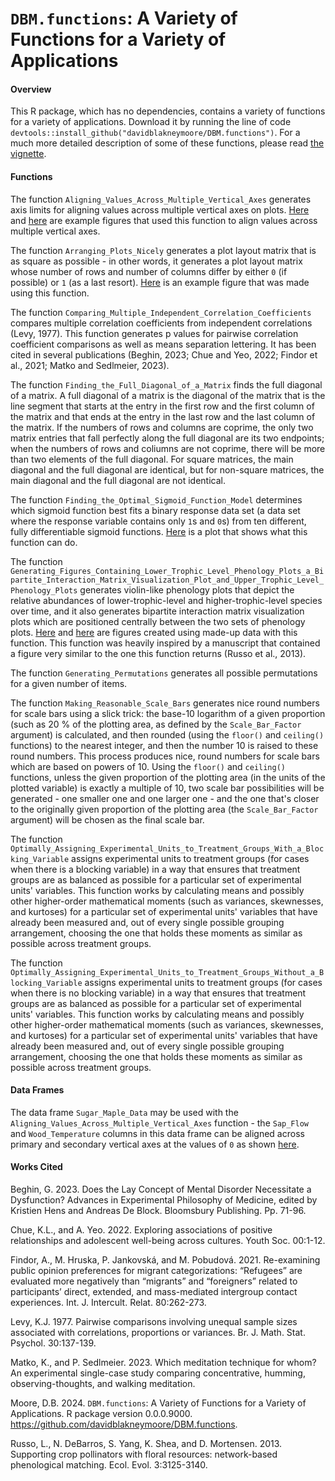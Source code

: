# `DBM.functions`: A Variety of Functions for a Variety of Applications


#### Overview

This R package, which has no dependencies, contains a variety of functions for a variety of applications. Download it by running the line of code `devtools::install_github("davidblakneymoore/DBM.functions")`. For a much more detailed description of some of these functions, please read [the vignette](https://github.com/davidblakneymoore/DBM.functions/blob/main/vignettes/DBM.functions.Rmd).


#### Functions

The function `Aligning_Values_Across_Multiple_Vertical_Axes` generates axis limits for aligning values across multiple vertical axes on plots. [Here](https://raw.githubusercontent.com/davidblakneymoore/DBM.functions/main/Aligning%20Three%20Variables%20Across%20Three%20Vertical%20Axes%20Figure.jpeg) and [here](https://raw.githubusercontent.com/davidblakneymoore/DBM.functions/main/Sugar%20Maple%20Sap%20Flow%20and%20Wood%20Temperature%20Time-Series%20Plot.jpeg) are example figures that used this function to align values across multiple vertical axes.

The function `Arranging_Plots_Nicely` generates a plot layout matrix that is as square as possible - in other words, it generates a plot layout matrix whose number of rows and number of columns differ by either `0` (if possible) or `1` (as a last resort). [Here](https://raw.githubusercontent.com/davidblakneymoore/DBM.functions/main/Plotting%20the%20'mpg'%20Column%20Against%20Other%20Columns%20From%20the%20'mtcars'%20Data%20Frame.jpeg) is an example figure that was made using this function.

The function `Comparing_Multiple_Independent_Correlation_Coefficients` compares multiple correlation coefficients from independent correlations (Levy, 1977). This function generates p values for pairwise correlation coefficient comparisons as well as means separation lettering. It has been cited in several publications (Beghin, 2023; Chue and Yeo, 2022; Findor et al., 2021; Matko and Sedlmeier, 2023).

The function `Finding_the_Full_Diagonal_of_a_Matrix` finds the full diagonal of a matrix. A full diagonal of a matrix is the diagonal of the matrix that is the line segment that starts at the entry in the first row and the first column of the matrix and that ends at the entry in the last row and the last column of the matrix. If the numbers of rows and columns are coprime, the only two matrix entries that fall perfectly along the full diagonal are its two endpoints; when the numbers of rows and coliumns are not coprime, there will be more than two elements of the full diagonal. For square matrices, the main diagonal and the full diagonal are identical, but for non-square matrices, the main diagonal and the full diagonal are not identical.

The function `Finding_the_Optimal_Sigmoid_Function_Model` determines which sigmoid function best fits a binary response data set (a data set where the response variable contains only `1`s and `0`s) from ten different, fully differentiable sigmoid functions. [Here](https://raw.githubusercontent.com/davidblakneymoore/DBM.functions/main/Comparing%20Sigmoid%20Function%20Models.jpeg) is a plot that shows what this function can do.

The function `Generating_Figures_Containing_Lower_Trophic_Level_Phenology_Plots_a_Bipartite_Interaction_Matrix_Visualization_Plot_and_Upper_Trophic_Level_Phenology_Plots` generates violin-like phenology plots that depict the relative abundances of lower-trophic-level and higher-trophic-level species over time, and it also generates bipartite interaction matrix visualization plots which are positioned centrally between the two sets of phenology plots. [Here](https://raw.githubusercontent.com/davidblakneymoore/DBM.functions/main/Bipartite%20Interaction%20Matrix%20Visualization%20Plot%20With%20Phenology%20Plots%201.jpeg) and [here](https://raw.githubusercontent.com/davidblakneymoore/DBM.functions/main/Bipartite%20Interaction%20Matrix%20Visualization%20Plot%20With%20Phenology%20Plots%202.jpeg) are figures created using made-up data with this function. This function was heavily inspired by a manuscript that contained a figure very similar to the one this function returns (Russo et al., 2013).

The function `Generating_Permutations` generates all possible permutations for a given number of items.

The function `Making_Reasonable_Scale_Bars` generates nice round numbers for scale bars using a slick trick: the base-10 logarithm of a given proportion (such as 20 % of the plotting area, as defined by the `Scale_Bar_Factor` argument) is calculated, and then rounded (using the `floor()` and `ceiling()` functions) to the nearest integer, and then the number 10 is raised to these round numbers. This process produces nice, round numbers for scale bars which are based on powers of 10. Using the `floor()` and `ceiling()` functions, unless the given proportion of the plotting area (in the units of the plotted variable) is exactly a multiple of 10, two scale bar possibilities will be generated - one smaller one and one larger one - and the one that's closer to the originally given proportion of the plotting area (the `Scale_Bar_Factor` argument) will be chosen as the final scale bar.

The function `Optimally_Assigning_Experimental_Units_to_Treatment_Groups_With_a_Blocking_Variable` assigns experimental units to treatment groups (for cases when there is a blocking variable) in a way that ensures that treatment groups are as balanced as possible for a particular set of experimental units' variables. This function works by calculating means and possibly other higher-order mathematical moments (such as variances, skewnesses, and kurtoses) for a particular set of experimental units' variables that have already been measured and, out of every single possible grouping arrangement, choosing the one that holds these moments as similar as possible across treatment groups.

The function `Optimally_Assigning_Experimental_Units_to_Treatment_Groups_Without_a_Blocking_Variable` assigns experimental units to treatment groups (for cases when there is no blocking variable) in a way that ensures that treatment groups are as balanced as possible for a particular set of experimental units' variables. This function works by calculating means and possibly other higher-order mathematical moments (such as variances, skewnesses, and kurtoses) for a particular set of experimental units' variables that have already been measured and, out of every single possible grouping arrangement, choosing the one that holds these moments as similar as possible across treatment groups.


#### Data Frames

The data frame `Sugar_Maple_Data` may be used with the `Aligning_Values_Across_Multiple_Vertical_Axes` function - the `Sap_Flow` and `Wood_Temperature` columns in this data frame can be aligned across primary and secondary vertical axes at the values of `0` as shown [here](https://raw.githubusercontent.com/davidblakneymoore/DBM.functions/main/Sugar%20Maple%20Sap%20Flow%20and%20Wood%20Temperature%20Time-Series%20Plot.jpeg).


#### Works Cited

Beghin, G. 2023. Does the Lay Concept of Mental Disorder Necessitate a Dysfunction? Advances in Experimental Philosophy of Medicine, edited by Kristien Hens and Andreas De Block. Bloomsbury Publishing. Pp. 71-96.

Chue, K.L., and A. Yeo. 2022. Exploring associations of positive relationships and adolescent well-being across cultures. Youth Soc. 00:1-12.

Findor, A., M. Hruska, P. Jankovská, and M. Pobudová. 2021. Re-examining public opinion preferences for migrant categorizations: “Refugees” are evaluated more negatively than “migrants” and “foreigners” related to participants’ direct, extended, and mass-mediated intergroup contact experiences. Int. J. Intercult. Relat. 80:262-273.

Levy, K.J. 1977. Pairwise comparisons involving unequal sample sizes associated with correlations, proportions or variances. Br. J. Math. Stat. Psychol. 30:137-139.

Matko, K., and P. Sedlmeier. 2023. Which meditation technique for whom? An experimental single-case study comparing concentrative, humming, observing-thoughts, and walking meditation.

Moore, D.B. 2024. `DBM.functions`: A Variety of Functions for a Variety of Applications. R package version 0.0.0.9000. https://github.com/davidblakneymoore/DBM.functions.

Russo, L., N. DeBarros, S. Yang, K. Shea, and D. Mortensen. 2013. Supporting crop pollinators with floral resources: network-based phenological matching. Ecol. Evol. 3:3125-3140.
